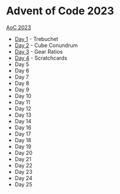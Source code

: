 # Advent of Code 2023

[AoC 2023](https://adventofcode.com/2023/)

- [Day 1](src/bin/y23d01.rs) - Trebuchet
- [Day 2](src/bin/y23d02.rs) - Cube Conundrum
- [Day 3](src/bin/y23d03.rs) - Gear Ratios
- [Day 4](src/bin/y23d04.rs) - Scratchcards
- Day 5
- Day 6
- Day 7
- Day 8
- Day 9
- Day 10
- Day 11
- Day 12
- Day 13
- Day 14
- Day 16
- Day 17
- Day 18
- Day 19
- Day 20
- Day 21
- Day 22
- Day 23
- Day 24
- Day 25